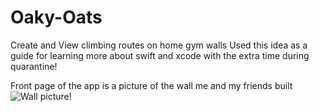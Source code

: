 # Oaky-Oats
Create and View climbing routes on home gym walls
Used this idea as a guide for learning more about swift and xcode with the extra time during quarantine!


Front page of the app is a picture of the wall me and my friends built
![Wall picture!](https://i.imgur.com/hPFY4WH.png)


